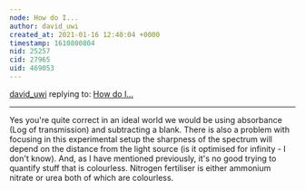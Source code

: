 ```yaml
---
node: How do I...
author: david_uwi
created_at: 2021-01-16 12:40:04 +0000
timestamp: 1610800804
nid: 25257
cid: 27965
uid: 469053
---
```




[david_uwi](../profile/david_uwi) replying to: [How do I...](../notes/akhila/12-15-2020/how-do-i)

----
Yes you're quite correct in an ideal world we would be using absorbance (Log of transmission) and subtracting a blank. There is also a problem with focusing in this experimental setup the sharpness of the spectrum will depend on the distance from the light source (is it optimised for infinity - I don't know).
And, as I have mentioned previously, it's no good trying to quantify stuff that is colourless.
Nitrogen fertiliser is either ammonium nitrate or urea both of which are colourless.